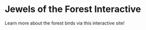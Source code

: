 <h1>Jewels of the Forest Interactive</h1>
<p>Learn more about the forest birds via this interactive site!</p>